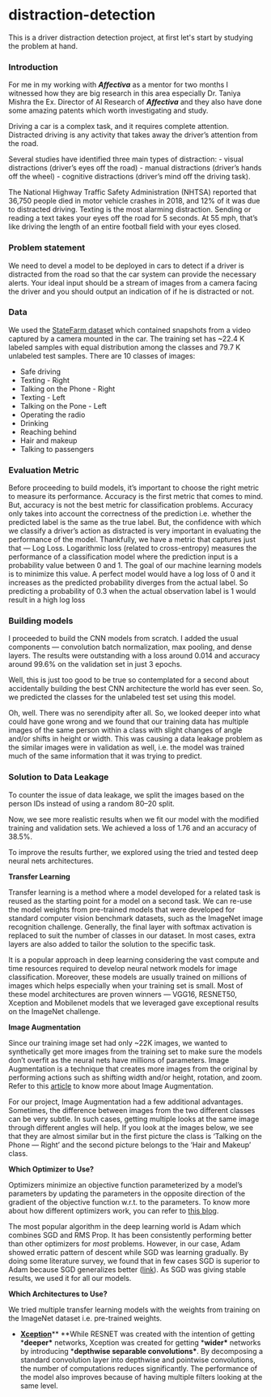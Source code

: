 # distraction-detection
This is a driver distraction detection project, at first let's start by studying the problem at hand.

### Introduction
<p>For me in my working with <b><em>Affectiva</em></b> as a mentor for two months I witnessed how they are big research
in this area especially Dr. Taniya Mishra the Ex. Director of AI Research of <b><em>Affectiva</em></b> and they also have done
some amazing patents which worth investigating and study.
</p>

<p> Driving a car is a complex task, and it requires complete attention. 
Distracted driving is any activity that takes away the driver’s attention from the road. 
</p>
Several studies have identified three main types of distraction: 
 - visual distractions (driver’s eyes off the road)
 - manual distractions (driver’s hands off the wheel)
 - cognitive distractions (driver’s mind off the driving task).
<p> The National Highway Traffic Safety Administration (NHTSA) reported that 
36,750 people died in motor vehicle crashes in 2018, and 12% of it was due to 
distracted driving. Texting is the most alarming distraction. 
Sending or reading a text takes your eyes off the road for 5 seconds. At 55 mph, 
that’s like driving the length of an entire football field with your eyes closed.
</p>


### Problem statement
<p>We need to devel a model to be deployed in cars to detect if a driver 
is distracted from the road so that the car system can provide the necessary alerts.
Your ideal input should be a stream of images from a camera facing the driver 
and you should output an indication of if he is distracted or not. </p>

### Data
We used the [StateFarm dataset](https://www.kaggle.com/c/state-farm-distracted-driver-detection/data) 
which contained snapshots from a video captured 
by a camera mounted in the car. The training set has ~22.4 K labeled samples 
with equal distribution among the classes and 79.7 K unlabeled test samples. 
There are 10 classes of images:
 - Safe driving
 - Texting - Right
 - Talking on the Phone - Right
 - Texting - Left
 - Talking on the Pone - Left
 - Operating the radio
 - Drinking
 - Reaching behind
 - Hair and makeup
 - Talking to passengers

### Evaluation Metric
Before proceeding to build models, it’s important to choose the right metric to measure its performance. 
Accuracy is the first metric that comes to mind. But, accuracy is not the best metric for classification 
problems. Accuracy only takes into account the correctness of the prediction i.e. whether 
the predicted label is the same as the true label. But, the confidence with which we classify 
a driver’s action as distracted is very important in evaluating the performance of the model. 
Thankfully, we have a metric that captures just that — Log Loss.
Logarithmic loss (related to cross-entropy) measures the performance of a classification model 
where the prediction input is a probability value between 0 and 1. The goal of our machine learning 
models is to minimize this value. A perfect model would have a log loss of 0 and it increases as 
the predicted probability diverges from the actual label. So predicting a probability of 0.3 
when the actual observation label is 1 would result in a high log loss

### Building models
I proceeded to build the CNN models from scratch. 
I added the usual components — convolution batch normalization, 
max pooling, and dense layers. 
The results were outstanding with a loss around 0.014 and accuracy around 99.6% on 
the validation set in just 3 epochs.



Well, this is just too good to be true so contemplated for 
a second about accidentally building the best CNN architecture 
the world has ever seen. 
So, we predicted the classes for the unlabeled test set 
using this model.

Oh, well. There was no serendipity after all. 
So, we looked deeper into what could have gone wrong and 
we found that our training data has multiple images of 
the same person within a class with slight changes of angle 
and/or shifts in height or width. 
This was causing a data leakage problem as the similar images were in validation as well,
i.e. the model was trained much of the same information that it was trying to predict.



### Solution to Data Leakage

To counter the issue of data leakage, we split the images based on the person IDs instead of using a random 80–20 split.

Now, we see more realistic results when we fit our model with the modified training and validation sets. We achieved a loss of 1.76 and an accuracy of 38.5%.



To improve the results further, we explored using the tried and tested deep neural nets architectures.

**Transfer Learning**

Transfer learning is a method where a model developed for a related task is reused as the starting point for a model on a second task. We can re-use the model weights from pre-trained models that were developed for standard computer vision benchmark datasets, such as the ImageNet image recognition challenge. Generally, the final layer with softmax activation is replaced to suit the number of classes in our dataset. In most cases, extra layers are also added to tailor the solution to the specific task.

It is a popular approach in deep learning considering the vast compute and time resources required to develop neural network models for image classification. Moreover, these models are usually trained on millions of images which helps especially when your training set is small. Most of these model architectures are proven winners — VGG16, RESNET50, Xception and Mobilenet models that we leveraged gave exceptional results on the ImageNet challenge.

**Image Augmentation**

Since our training image set had only ~22K images, we wanted to synthetically get more images from the training set to make sure the models don’t overfit as the neural nets have millions of parameters. Image Augmentation is a technique that creates more images from the original by performing actions such as shifting width and/or height, rotation, and zoom. Refer to this [article](https://machinelearningmastery.com/how-to-configure-image-data-augmentation-when-training-deep-learning-neural-networks/) to know more about Image Augmentation.

For our project, Image Augmentation had a few additional advantages. Sometimes, the difference between images from the two different classes can be very subtle. In such cases, getting multiple looks at the same image through different angles will help. If you look at the images below, we see that they are almost similar but in the first picture the class is ‘Talking on the Phone — Right’ and the second picture belongs to the ‘Hair and Makeup’ class.



**Which Optimizer to Use?**

Optimizers minimize an objective function parameterized by a model’s parameters by updating the parameters in the opposite direction of the gradient of the objective function w.r.t. to the parameters. To know more about how different optimizers work, you can refer to [this blog](https://ruder.io/optimizing-gradient-descent/index.html#adam).

The most popular algorithm in the deep learning world is Adam which combines SGD and RMS Prop. It has been consistently performing better than other optimizers for *most* problems. However, in our case, Adam showed erratic pattern of descent while SGD was learning gradually. By doing some literature survey, we found that in few cases SGD is superior to Adam because SGD generalizes better ([link](https://arxiv.org/abs/1705.08292)). As SGD was giving stable results, we used it for all our models.

**Which Architectures to Use?**

We tried multiple transfer learning models with the weights from training on the ImageNet dataset i.e. pre-trained weights.

- [**Xception**](https://arxiv.org/pdf/1610.02357.pdf)**
  **While RESNET was created with the intention of getting ***deeper\*** networks, Xception was created for getting ***wider\*** networks by introducing ***depthwise separable convolutions\***. By decomposing a standard convolution layer into depthwise and pointwise convolutions, the number of computations reduces significantly. The performance of the model also improves because of having multiple filters looking at the same level.